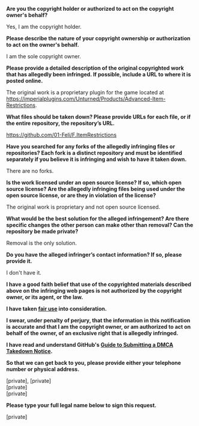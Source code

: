 **Are you the copyright holder or authorized to act on the copyright owner's behalf?**

Yes, I am the copyright holder.

**Please describe the nature of your copyright ownership or authorization to act on the owner's behalf.**

I am the sole copyright owner.

**Please provide a detailed description of the original copyrighted work that has allegedly been infringed. If possible, include a URL to where it is posted online.**

The original work is a proprietary plugin for the game located at https://imperialplugins.com/Unturned/Products/Advanced-Item-Restrictions.

**What files should be taken down? Please provide URLs for each file, or if the entire repository, the repository’s URL.**

https://github.com/01-Feli/F.ItemRestrictions

**Have you searched for any forks of the allegedly infringing files or repositories? Each fork is a distinct repository and must be identified separately if you believe it is infringing and wish to have it taken down.**

There are no forks.

**Is the work licensed under an open source license? If so, which open source license? Are the allegedly infringing files being used under the open source license, or are they in violation of the license?**

The original work is proprietary and not open source licensed.

**What would be the best solution for the alleged infringement? Are there specific changes the other person can make other than removal? Can the repository be made private?**

Removal is the only solution.

**Do you have the alleged infringer’s contact information? If so, please provide it.**

I don't have it.

**I have a good faith belief that use of the copyrighted materials described above on the infringing web pages is not authorized by the copyright owner, or its agent, or the law.**

**I have taken <a href="https://www.lumendatabase.org/topics/22">fair use</a> into consideration.**

**I swear, under penalty of perjury, that the information in this notification is accurate and that I am the copyright owner, or am authorized to act on behalf of the owner, of an exclusive right that is allegedly infringed.**

**I have read and understand GitHub's <a href="https://docs.github.com/articles/guide-to-submitting-a-dmca-takedown-notice/">Guide to Submitting a DMCA Takedown Notice</a>.**

**So that we can get back to you, please provide either your telephone number or physical address.**

[private], [private]  
[private]  
[private]  

**Please type your full legal name below to sign this request.**

[private]
